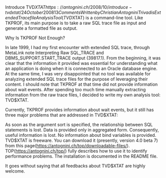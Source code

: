 Introduce TVD$XTAT
https://antognini.ch/2008/10/introduce-tvdxtat/
24 October 2008 13 Comments Written by Christian Antognini
Trivadis Extended Tracefile Analysis Tool (TVD$XTAT) is a command-line tool. Like TKPROF, its main purpose is to take a raw SQL trace file as input and generate a formatted file as output.

Why Is TKPROF Not Enough?

In late 1999, I had my first encounter with extended SQL trace, through MetaLink note Interpreting Raw SQL_TRACE and DBMS_SUPPORT.START_TRACE output (39817.1). From the beginning, it was clear that the information it provided was essential for understanding what an application is doing when it is connected to an Oracle database engine. At the same time, I was very disappointed that no tool was available for analyzing extended SQL trace files for the purpose of leveraging their content. I should note that TKPROF at that time did not provide information about wait events. After spending too much time manually extracting information from the raw trace files, I decided to write my own analysis tool: TVD$XTAT.

Currently, TKPROF provides information about wait events, but it still has three major problems that are addressed in TVD$XTAT:

As soon as the argument sort is specified, the relationship between SQL statements is lost.
Data is provided only in aggregated form. Consequently, useful information is lost.
No information about bind variables is provided.
TVD$XTAT is freeware. You can download it (presently, version 4.0 beta 7) from this page(https://antognini.ch/top/downloadable-files/). TOP(https://antognini.ch/top/) fully describes how to use it to identify performance problems. The installation is documented in the README file.

It goes without saying that all feedbacks about TVD$XTAT are highly welcome.


